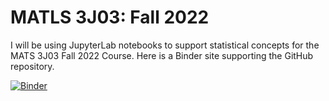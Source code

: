 # MATLS 3J03:  Fall 2022

I will be using JupyterLab notebooks to support statistical concepts for the MATS 3J03 Fall 2022 Course.  Here is a Binder site supporting the GitHub repository.  

[![Binder](https://mybinder.org/badge_logo.svg)](https://mybinder.org/v2/gh/cbassim/MATLS-3J03-Fall-2022/HEAD)
